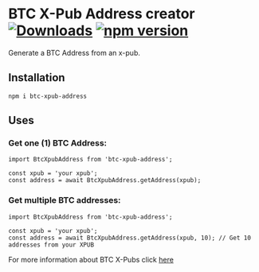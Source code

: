 # BTC X-Pub Address creator [![Downloads](https://img.shields.io/npm/dm/btc-xpub-address.svg)](https://npmjs.com/btc-xpub-address) [![npm version](https://img.shields.io/npm/v/btc-xpub-address.svg?style=flat)](https://www.npmjs.com/package/btc-xpub-address)

Generate a BTC Address from an x-pub.  


## Installation
```
npm i btc-xpub-address
```

## Uses
### Get one (1) BTC Address:
```
import BtcXpubAddress from 'btc-xpub-address';

const xpub = 'your xpub';
const address = await BtcXpubAddress.getAddress(xpub);
```
### Get multiple BTC addresses:
```
import BtcXpubAddress from 'btc-xpub-address';

const xpub = 'your xpub';
const address = await BtcXpubAddress.getAddress(xpub, 10); // Get 10 addresses from your XPUB
```
For more information about BTC X-Pubs click [here](https://support.samourai.io/article/49-xpub-s-ypub-s-zpub-s)